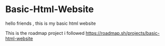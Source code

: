 # Basic-Html-Website
hello friends , this is my basic html website

This is the roadmap project i followed
https://roadmap.sh/projects/basic-html-website
